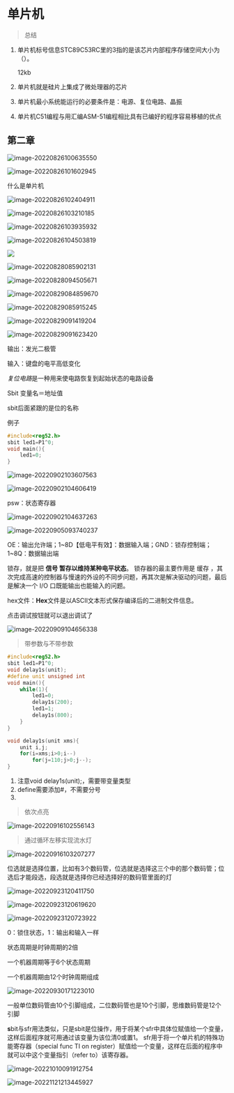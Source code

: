 # 单片机

> 总结

1. 单片机标号信息STC89C53RC里的3指的是该芯片内部程序存储空间大小为（）。

	12kb

2. 单片机就是硅片上集成了微处理器的芯片

3. 单片机最小系统能运行的必要条件是：电源、复位电路、晶振

4. 单片机C51编程与用汇编ASM-51编程相比具有已编好的程序容易移植的优点

## 第二章

![image-20220826100635550](https://cdn.jsdelivr.net/gh/yzk656/image/202212241932562.png)

![image-20220826101602945](https://cdn.jsdelivr.net/gh/yzk656/image/202212241932914.png)

什么是单片机

![image-20220826102404911](https://cdn.jsdelivr.net/gh/yzk656/image/202212241932234.png)

![image-20220826103210185](https://cdn.jsdelivr.net/gh/yzk656/image/202212241932409.png)

![image-20220826103935932](https://cdn.jsdelivr.net/gh/yzk656/image/202212241932859.png)

![image-20220826104503819](https://cdn.jsdelivr.net/gh/yzk656/image/202212241932394.png)

![](https://cdn.jsdelivr.net/gh/yzk656/image/202212241932130.png)

![image-20220828085902131](https://cdn.jsdelivr.net/gh/yzk656/image/202212241932482.png)

![image-20220828094505671](https://cdn.jsdelivr.net/gh/yzk656/image/202212241932951.png)

![image-20220829084859670](https://cdn.jsdelivr.net/gh/yzk656/image/202212241932210.png)

![image-20220829085915245](https://cdn.jsdelivr.net/gh/yzk656/image/202212241932372.png)

![image-20220829091419204](https://cdn.jsdelivr.net/gh/yzk656/image/202212241932389.png)

![image-20220829091623420](https://cdn.jsdelivr.net/gh/yzk656/image/202212241932909.png)

输出：发光二极管

输入：键盘的电平高低变化

*复位电路*是一种用来使电路恢复到起始状态的电路设备

Sbit 变量名＝地址值

sbit后面紧跟的是位的名称

例子

```c
#include<reg52.h>
sbit led1=P1^0;
void main(){
	led1=0;
}
```



![image-20220902103607563](https://cdn.jsdelivr.net/gh/yzk656/image/202212241933402.png)

![image-20220902104606419](https://cdn.jsdelivr.net/gh/yzk656/image/202212241933207.png)

psw：状态寄存器

![image-20220902104637263](https://cdn.jsdelivr.net/gh/yzk656/image/202212241933283.png)

![image-20220905093740237](https://cdn.jsdelivr.net/gh/yzk656/image/202212241933367.png)

OE：输出允许端；1~8D【低电平有效】：数据输入端；GND：锁存控制端；1~8Q：数据输出端

锁存，就是把 **信号 暂存以维持某种电平状态**。 锁存器的最主要作用是 缓存 ，其次完成高速的控制器与慢速的外设的不同步问题，再其次是解决驱动的问题，最后是解决一个 I/O 口既能输出也能输入的问题。

hex文件：**Hex**文件是以ASCII文本形式保存编译后的二进制文件信息。

点击调试按钮就可以退出调试了

![image-20220909104656338](C:/Users/Demon%20Night/AppData/Roaming/Typora/typora-user-images/image-20220909104656338.png)

> 带参数与不带参数

```c++
#include<reg52.h>
sbit led1=P1^0;
void delay1s(unit);
#define unit unsigned int
void main(){
	while(1){
		led1=0;
		delay1s(200);
		led1=1;
		delay1s(800);
	}
}

void delay1s(unit xms){
 	unit i,j;
	for(i=xms;i>0;i--)
		for(j=110;j>0;j--);
}
```

1. 注意void delay1s(unit);，需要带变量类型
2. define需要添加#，不需要分号
3. 



> 依次点亮

![image-20220916102556143](https://cdn.jsdelivr.net/gh/yzk656/image/202212241933987.png)

> 通过循环左移实现流水灯

![image-20220916103207277](https://cdn.jsdelivr.net/gh/yzk656/image/202212241933915.png)







位选就是选择位置，比如有3个数码管，位选就是选择这三个中的那个数码管；位选后才能段选，段选就是选择你已经选择好的数码管里面的灯



![image-20220923120411750](https://cdn.jsdelivr.net/gh/yzk656/image/202212241933094.png)

![image-20220923120619620](https://cdn.jsdelivr.net/gh/yzk656/image/202212241933892.png)

![image-20220923120723922](C:/Users/Demon%20Night/AppData/Roaming/Typora/typora-user-images/image-20220923120723922.png)



0：锁住状态，1：输出和输入一样



状态周期是时钟周期的2倍

一个机器周期等于6个状态周期

一个机器周期由12个时钟周期组成

![image-20220930171223010](https://cdn.jsdelivr.net/gh/yzk656/image/202212241933051.png)

一般单位数码管由10个引脚组成，二位数码管也是10个引脚，思维数码管是12个引脚

**s**bit与sfr用法类似，只是sbit是位操作，用于将某个sfr中具体位赋值给一个变量，这样后面程序就可用通过该变量为该位清0或置1。 sfr用于将一个单片机的特殊功能寄存器（special func TI on register）赋值给一个变量，这样在后面的程序中就可以中这个变量指引（refer to）该寄存器。











![image-20221010091912754](https://cdn.jsdelivr.net/gh/yzk656/image/202212241933715.png)







![image-20221121213445927](../../../AppData/Roaming/Typora/typora-user-images/image-20221121213445927.png)
